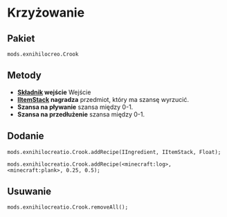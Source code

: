 # Krzyżowanie

## Pakiet
```zenscirpt
mods.exnihilocreo.Crook
```
## Metody

- **[Składnik](/Vanilla/Variable_Types/IIngredient/) wejście** Wejście
- **[IItemStack](/Vanilla/Items/IItemStack/) nagradza** przedmiot, który ma szansę wyrzucić.
- **Szansa na pływanie** szansa między 0-1.
- **Szansa na przedłużenie** szansa między 0-1.

## Dodanie

```zenscript
mods.exnihilocreatio.Crook.addRecipe(IIngredient, IItemStack, Float);

mods.exnihilocreatio.Crook.addRecipe(<minecraft:log>, <minecraft:plank>, 0.25, 0.5);
```

## Usuwanie

```zenscript
mods.exnihilocreatio.Crook.removeAll();
```